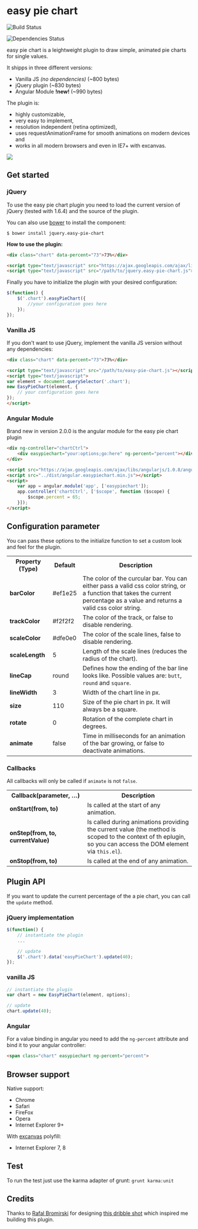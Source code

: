 # easy pie chart

![Build Status](https://travis-ci.org/rendro/easy-pie-chart.png)

![Dependencies Status](https://david-dm.org/rendro/easy-pie-chart/dev-status.png)

easy pie chart is a leightweight plugin to draw simple, animated pie charts for single values.

It shipps in three different versions:

* Vanilla JS *(no dependencies)* (~800 bytes)
* jQuery plugin (~830 bytes)
* Angular Module **!new!** (~990 bytes)

The plugin is:

* highly customizable,
* very easy to implement,
* resolution independent (retina optimized),
* uses requestAnimationFrame for smooth animations on modern devices and
* works in all modern browsers and even in IE7+ with excanvas.

![](https://github.com/rendro/easy-pie-chart/raw/master/demo/img/easy-pie-chart.png)

## Get started

### jQuery

To use the easy pie chart plugin you need to load the current version of jQuery (tested with 1.6.4) and the source of the plugin.

You can also use [bower](http://bower.io) to install the component:

```
$ bower install jquery.easy-pie-chart
```

**How to use the plugin:**

```html
<div class="chart" data-percent="73">73%</div>

<script type="text/javascript" src="https://ajax.googleapis.com/ajax/libs/jquery/1.7.2/jquery.min.js"></script>
<script type="text/javascript" src="/path/to/jquery.easy-pie-chart.js"></script>
```

Finally you have to initialize the plugin with your desired configuration:

```javascript
$(function() {
    $('.chart').easyPieChart({
        //your configuration goes here
    });
});
```

### Vanilla JS

If you don't want to use jQuery, implement the vanilla JS version without any dependencies:

```html
<div class="chart" data-percent="73">73%</div>

<script type="text/javascript" src="/path/to/easy-pie-chart.js"></script>
<script type="text/javascript">
var element = document.querySelector('.chart');
new EasyPieChart(element, {
    // your configuration goes here
});
</script>
```

### Angular Module

Brand new in version 2.0.0 is the angular module for the easy pie chart plugin

```html
<div ng-controller="chartCtrl">
    <div easypiechart="your:options;go:here" ng-percent="percent"></div>
</div>

<script src="https://ajax.googleapis.com/ajax/libs/angularjs/1.0.8/angular.min.js"></script>
<script src="../dist/angular.easypiechart.min.js"></script>
<script>
    var app = angular.module('app', ['easypiechart']);
    app.controller('chartCtrl', ['$scope', function ($scope) {
        $scope.percent = 65;
    }]);
</script>
```

## Configuration parameter

You can pass these options to the initialize function to set a custom look and feel for the plugin.

<table>
    <tr>
        <th>Property (Type)</th>
        <th>Default</th>
        <th>Description</th>
    </tr>
    <tr>
        <td><strong>barColor</strong></td>
        <td>#ef1e25</td>
        <td>The color of the curcular bar. You can either pass a valid css color string, or a function that takes the current percentage as a value and returns a valid css color string.</td>
    </tr>
    <tr>
        <td><strong>trackColor</strong></td>
        <td>#f2f2f2</td>
        <td>The color of the track, or false to disable rendering.</td>
    </tr>
    <tr>
        <td><strong>scaleColor</strong></td>
        <td>#dfe0e0</td>
        <td>The color of the scale lines, false to disable rendering.</td>
    </tr>
    <tr>
        <td><strong>scaleLength</strong></td>
        <td>5</td>
        <td>Length of the scale lines (reduces the radius of the chart).</td>
    </tr>
    <tr>
        <td><strong>lineCap</strong></td>
        <td>round</td>
        <td>Defines how the ending of the bar line looks like. Possible values are: <code>butt</code>, <code>round</code> and <code>square</code>.</td>
    </tr>
    <tr>
        <td><strong>lineWidth</strong></td>
        <td>3</td>
        <td>Width of the chart line in px.</td>
    </tr>
    <tr>
        <td><strong>size</strong></td>
        <td>110</td>
        <td>Size of the pie chart in px. It will always be a square.</td>
    </tr>
        <tr>
        <td><strong>rotate</strong></td>
        <td>0</td>
        <td>Rotation of the complete chart in degrees.</td>
    </tr>
    <tr>
        <td><strong>animate</strong></td>
        <td>false</td>
        <td>Time in milliseconds for an animation of the bar growing, or false to deactivate animations.</td>
    </tr>
</table>

### Callbacks

All callbacks will only be called if `animate` is not `false`.

<table>
    <tr>
        <th>Callback(parameter, …)</th>
        <th>Description</th>
    </tr>
    <tr>
        <td><strong>onStart(from, to)</strong></td>
        <td>Is called at the start of any animation.</td>
    </tr>
    <tr>
        <td><strong>onStep(from, to, currentValue)</strong></td>
        <td>Is called during animations providing the current value (the method is scoped to the context of th eplugin, so you can access the DOM element via <code>this.el</code>).</td>
    </tr>
    <tr>
        <td><strong>onStop(from, to)</strong></td>
        <td>Is called at the end of any animation.</td>
    </tr>
</table>


## Plugin API

If you want to update the current percentage of the a pie chart, you can call the `update` method.

### jQuery implementation

```javascript
$(function() {
    // instantiate the plugin
    ...

    // update
    $('.chart').data('easyPieChart').update(40);
});
```

### vanilla JS

```javascript
// instantiate the plugin
var chart = new EasyPieChart(element, options);

// update
chart.update(40);
```

### Angular

For a value binding in angular you need to add the `ng-percent` attribute and bind it to your angular controller:

```html
<span class="chart" easypiechart ng-percent="percent">
```

## Browser support

Native support:

* Chrome
* Safari
* FireFox
* Opera
* Internet Explorer 9+

With [excanvas](https://code.google.com/p/explorercanvas/wiki/Instructions) polyfill:

* Internet Explorer 7, 8

## Test

To run the test just use the karma adapter of grunt: `grunt karma:unit`

## Credits

Thanks to [Rafal Bromirski](http://www.paranoida.com/) for designing [this dribble shot](http://drbl.in/ezuc) which inspired me building this plugin.
